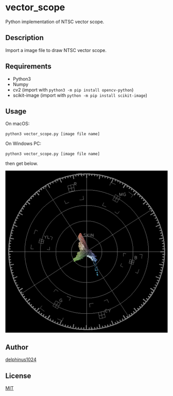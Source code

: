 # vector_scope

Python implementation of NTSC vector scope.

## Description

Import a image file to draw NTSC vector scope.

## Requirements

- Python3
- Numpy
- cv2 (import with `python3 -m pip install opencv-python`)
- scikit-image (import with `python -m pip install scikit-image`)

## Usage

On macOS:

`python3 vector_scope.py [image file name]`

On Windows PC:

`python3 vector_scope.py [image file name]`

then get below.

<img src="result.png" style="width: 600px;"/>

## Author

[delphinus1024](https://github.com/delphinus1024)

## License

[MIT](https://raw.githubusercontent.com/delphinus1024/vector_scope/master/LICENSE.txt)

